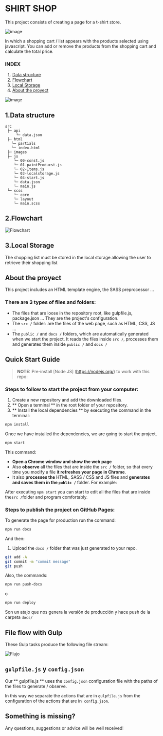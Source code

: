 # SHIRT SHOP

This project consists of creating a page for a t-shirt store.

![image](https://user-images.githubusercontent.com/81588630/138904869-d90373f2-c077-440b-bd37-704142259017.png)

In which a shopping cart / list appears with the products selected using javascript.
You can add or remove the products from the shopping cart and calculate the total price.

### INDEX

1. [Data structure](#Data-structure)
2. [Flowchart](#Flowchart)
3. [Local Storage](#Local-storage)
4. [About the proyect](#About-the-proyect)

![image](https://user-images.githubusercontent.com/81588630/138905414-b6af9b4c-a09c-435e-ac76-1dcc9e0c349e.png)

## 1.Data structure

```
src
 ├─ api
     └─ data.json
 ├─ html
   └─ partials
   └─ index.html
 ├─ images
 ├─ js
    └─ 00-const.js
    └─ 01-paintProducst.js
    └─ 02-Items.js
    └─ 03-localstorage.js
    └─ 04-start.js
    └─ data.json
    └─ main.js
 └─ scss
    └─ core
    └─ layout
    └─ main.scss
```

## 2.Flowchart

![Flowchart](https://user-images.githubusercontent.com/81588630/127904949-f1b2bd8b-b541-46f1-9778-56e515dab3c6.PNG)

## 3.Local Storage

The shopping list must be stored in the local storage allowing the user to retrieve their shopping list

## About the proyect

This project includes an HTML template engine, the SASS preprocessor ...

### There are 3 types of files and folders:

- The files that are loose in the repository root, like gulpfile.js, package.json ... They are the project's configuration.
- The `src /` folder: are the files of the web page, such as HTML, CSS, JS ...
- The `public /` and `docs /` folders, which are automatically generated when we start the project. It reads the files inside `src /`, processes them and generates them inside `public /` and `docs /`

## Quick Start Guide

> **NOTE:** Pre-install [Node JS] (https://nodejs.org/) to work with this repo:

### Steps to follow to start the project from your computer:

1. Create a new repository and add the downloaded files.
2. ** Open a terminal ** in the root folder of your repository.
3. ** Install the local dependencies ** by executing the command in the terminal:

```bash
npm install
```

Once we have installed the dependencies, we are going to start the project.

```bash
npm start
```

This command:

- **Open a Chrome window and show the web page**
- Also **observe** all the files that are inside the `src /` folder, so that every time you modify a file **it refreshes your page in Chrome**.
- It also **processes the** HTML, SASS / CSS and JS files and **generates and saves them in the `public /`** folder. For example:

After executing `npm start` you can start to edit all the files that are inside the`src /`folder and program comfortably.

### Steps to publish the project on GitHub Pages:

To generate the page for production run the command:

```bash
npm run docs
```

And then:

1. Upload the `docs /` folder that was just generated to your repo.

```bash
git add -A
git commit -m "commit message"
git push
```

Also, the commands:

```bash
npm run push-docs
```

o

```bash
npm run deploy
```

Son un atajo que nos genera la versión de producción y hace push de la carpeta `docs/`

## File flow with Gulp

These Gulp tasks produce the following file stream:

![Flujo](https://user-images.githubusercontent.com/81588630/127904985-3c6bc7a6-60d7-4c5f-925e-4bd802c881a1.PNG)

## `gulpfile.js` y `config.json`

Our ** gulpfile.js ** uses the `config.json` configuration file with the paths of the files to generate / observe.

In this way we separate the actions that are in `gulpfile.js` from the configuration of the actions that are in` config.json`.

## Something is missing?

Any questions, suggestions or advice will be well received!
